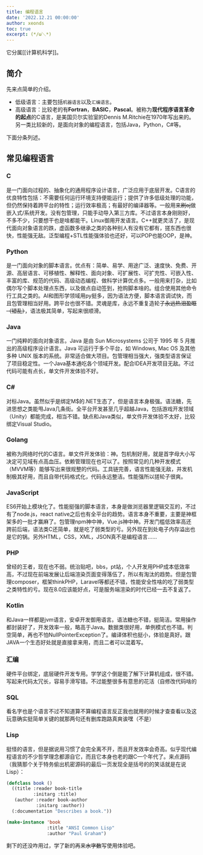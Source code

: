 ```yaml
---
title: 编程语言
date: '2022.12.21 00:00:00'
author: xeonds
toc: true
excerpt: (*/ω＼*)
---
```


它分属[[计算机科学]]。

## 简介

先来点简单的介绍。

* 低级语言：主要包括`机器语言`以及`汇编语言`。
* 高级语言：比较老的有**Fortran**，**BASIC**，**Pascal**。被称为**现代程序语言革命的起点**的C语言，是美国贝尔实验室的Dennis M.Ritchie在1970年写出来的。另一类比较新的，是面向对象的编程语言，包括Java，Python，C#等。

下面分条列述。

## 常见编程语言

### C
 
 是一门面向过程的、抽象化的通用程序设计语言，广泛应用于底层开发。C语言的优良特性包括：不需要任何运行环境支持便能运行；提供了许多低级处理的功能，但仍然保持着跨平台的特性；运行效率极高；有最好的编译器等。一般用来~~刷oj~~做嵌入式/系统开发。没有包管理，只能手动导入第三方库。不过语言本身刚刚好，不多不少，只要想干也是啥都能干。Linux御用开发语言。C++就更灵活了，是现代面向对象语言的跌，虚函数多继承之类的各种别人有没有它都有，搓东西也很快，性能强无敌。泛型编程+STL性能强体验也还好，可以POP也能OOP，是神。
 
### Python
 
 是一门面向对象的脚本语言。优点有：简单、易学、用途广泛、速度快、免费、开源、高层语言、可移植性、解释性、面向对象、可扩展性、可扩充性、可嵌入性、丰富的库、规范的代码、高级动态编程、做科学计算优点多。一般用来打杂，比如偶尔写个脚本处理点东西，以及做点自动签到，抢购脚本啥的。组合使用其他命令行工具之类的。AI和图形学领域用py挺多，因为语法方便，脚本语言调试快，而且包管理相当好用。跨平台也很不错。灵魂是库，永远不重复造轮子~~永远热泪盈眶（错乱）~~，语法极其简单，写起来很顺滑。
 
### Java
 
一门纯粹的面向对象语言。Java 是由 Sun Microsystems 公司于 1995 年 5 月推出的高级程序设计语言。Java 可运行于多个平台，如 Windows, Mac OS 及其他多种 UNIX 版本的系统。非常适合做大项目。包管理相当强大，强类型语言保证了项目稳定性。一个Java基本通吃各个领域开发。配合IDEA开发项目无敌。不过代码可能有点长，单文件开发体验不好。

### C#
 
对标Java。虽然似乎是绑定M$的.NET生态了，但是语言本身极强。语法糖，先进思想之类能甩Java几条街。全平台开发甚至几乎超越Java，包括游戏开发领域（Unity）都能完成，相当不错。缺点和Java类似，单文件开发体验不太好，比较绑定Visual Studio。
 
### Golang

被称为网络时代的C语言。单文件开发体验：神。包机制好用，就是首字母大小写决定可见域有点高血压。依赖管理现在也可以了。按照常见的几种开发模式（MVVM等）能够写出来很规整的代码。工具链完善，语言性能强无敌，并发机制极其好用，而且自带代码格式化，代码永远整洁。性能强所以搓轮子很爽。

### JavaScript

ES6开始上模块化了。性能挺强的脚本语言，本身是做浏览器里逻辑交互的，不过有了node.js，react native之后也有全平台的趋势。语言本身不重要，主要是神框架多的一批才赢麻了。包管理npm神中神，Vue.js神中神。开发门槛低效率高还跨前后端，语法类C还简单，就是吃了弱类型的亏。另外现在到处电子内存溢出也是它的锅。另外HTML，CSS，XML，JSON真不是编程语言……

### PHP

曾经的王者，现在也不弱。统治贴吧，bbs，pt站，个人开发用PHP成本低效率高，不过现在前端发展让后端渲染页面变得落伍了，所以有淘汰的趋势。但是包管理composer，框架thinkPHP，Laravel等都还不错，性能安全性啥的吃了弱类型之类特性的亏。现在8.0应该能好点，可是服务端渲染的时代已经一去不复返了。

### Kotlin

和Java一样都是jvm语言，安卓开发御用语言。语法糖也不错，挺简洁。常用操作都封装好了，开发效率一般，略高于Java。数据类很好用，单例模式也不错。判空简单，再也不怕NullPointerException了。编译体积也挺小，体验是真好。跟JAVA一个生态好处就是直接拿来用，而且二者可以混着写。

### 汇编

硬件平台绑定，底层硬件开发专用。学学这个倒是能了解下计算机组成，很不错。写起来代码太冗长，容易手滑写错。不过能整很多有意思的花活（自修改代码啥的

### SQL

看名字也是个语言不过不知道算不算编程语言反正我也就用的时候才查查看以及这玩意确实挺简单关键的就那两句还有删库跑路真爽诶嘿（不是）

### Lisp

挺怪的语言，但是据说用习惯了会完全离不开，而且开发效率会奇高。似乎现代编程语言的不少哲学理念都源自它，而且它本身也老的跟C一个年代了。来点源码（我猜那个关于特务偷出机密源码的最后一页发现全是括号的的笑话就是在说Lisp）：
```lisp
(defclass book ()
  ((title :reader book-title
          :initarg :title)
   (author :reader book-author
           :initarg :author))
  (:documentation "Describes a book."))

(make-instance 'book
               :title "ANSI Common Lisp"
               :author "Paul Graham")
```

剩下的还没咋用过，学了新的再来~~水字数~~写使用体验吧。